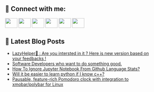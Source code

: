 ## 🔎 Connect with me:
[<img height="32" width="40" src="https://cdn.jsdelivr.net/npm/simple-icons@v5/icons/telegram.svg" />](https://t.me/bullbesh)
[<img height="32" width="40" src="https://cdn.jsdelivr.net/npm/simple-icons@v5/icons/vk.svg" />](https://vk.com/bullbesh)
[<img height="32" width="40" src="https://cdn.jsdelivr.net/npm/simple-icons@v5/icons/twitter.svg" />](https://twitter.com/bullbesh1)
[<img height="32" width="40" src="https://cdn.jsdelivr.net/npm/simple-icons@v5/icons/instagram.svg" />](https://www.instagram.com/bullbesh)
[<img height="32" width="40" src="https://cdn.jsdelivr.net/npm/simple-icons@v5/icons/reddit.svg" />](https://www.reddit.com/user/bullbesh)
[<img height="32" width="40" src="https://cdn.jsdelivr.net/npm/simple-icons@v5/icons/youtube.svg" />](https://www.youtube.com/channel/UCtfjRs6uzgq5mfm8S06WTcg)

## 📕 Latest Blog Posts
<!-- BLOG-POST-LIST:START -->
- [LazyHelper🦥 : Are you intersted in it ? Here is new version based on your feedbacks !](https://www.reddit.com/r/Python/comments/ung8w2/lazyhelper_are_you_intersted_in_it_here_is_new/)
- [Software Developers who want to do something good.](https://www.reddit.com/r/Python/comments/undonh/software_developers_who_want_to_do_something_good/)
- [How To Ignore Jupyter Notebook From Github Language Stats?](https://www.reddit.com/r/Python/comments/und12q/how_to_ignore_jupyter_notebook_from_github/)
- [Will it be easier to learn python if I know c++?](https://www.reddit.com/r/Python/comments/unbxpg/will_it_be_easier_to_learn_python_if_i_know_c/)
- [Pausable, feature-rich Pomodoro clock with integration to xmobar/polybar for Linux](https://www.reddit.com/r/Python/comments/unbb7w/pausable_featurerich_pomodoro_clock_with/)
<!-- BLOG-POST-LIST:END -->
